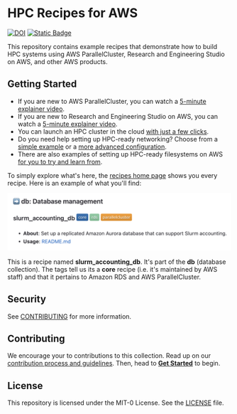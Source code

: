 # HPC Recipes for AWS

[![DOI](https://zenodo.org/badge/DOI/10.5281/zenodo.8360274.svg)](https://doi.org/10.5281/zenodo.8360274)
[![Static Badge](https://img.shields.io/badge/aws%20hpc%20blog-FF9900)](https://aws.amazon.com/blogs/hpc/introducing-a-community-recipe-library-for-hpc-infrastructure-on-aws/)

This repository contains example recipes that demonstrate how to build HPC systems using AWS ParallelCluster, Research and Engineering Studio on AWS, and other AWS products.

## Getting Started

* If you are new to AWS ParallelCluster, you can watch a [5-minute explainer video](https://youtu.be/gmw7A3kOh60).
* If you are new to Research and Engineering Studio on AWS, you can watch a [5-minute explainer video](https://PLACEHOLDER).
* You can launch an HPC cluster in the cloud [with just a few clicks](recipes/pcluster/latest/README.md).
* Do you need help setting up HPC-ready networking? Choose from a [simple example](recipes/net/hpc_basic/README.md) or a [more advanced configuration](recipes/net/hpc_large_scale/README.md).
* There are also examples of setting up HPC-ready filesystems on AWS [for you to try and learn from](recipes/README.md#arrow_right-storage-storage).

To simply explore what's here, the [recipes home page](./recipes/README.md) shows you every recipe. Here is an example of what you'll find:

![recipe](docs/media/recipe.png)

This is a recipe named **slurm_accounting_db**. It's part of the **db** (database collection). The tags tell us its a **core** recipe (i.e. it's maintained by AWS staff) and that it pertains to Amazon RDS and AWS ParallelCluster. 

## Security

See [CONTRIBUTING](CONTRIBUTING.md#security-issue-notifications) for more information.

## Contributing

We encourage your to contributions to this collection. Read up on our [contribution process and guidelines](CONTRIBUTING.md). Then, head to **[Get Started](docs/start.md)** to begin. 

## License

This repository is licensed under the MIT-0 License. See the [LICENSE](LICENSE) file.

